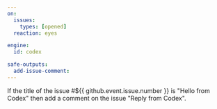 ```yaml
---
on:
  issues:
    types: [opened]
  reaction: eyes

engine: 
  id: codex

safe-outputs:
  add-issue-comment:
---
```


If the title of the issue #${{ github.event.issue.number }} is "Hello from Codex" then add a comment on the issue "Reply from Codex".

